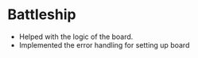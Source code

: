 # Battleship
* Helped with the logic of the board.
* Implemented the error handling for setting up board
